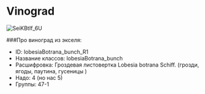 # Vinograd
![SeiKBtIf_6U](https://user-images.githubusercontent.com/120749144/224935876-cee08de1-bd51-47a0-9f00-72b280e4cc55.jpg)

###Про виноград из экселя: 
 - ID: lobesiaBotrana_bunch_R1
 - Название классов: lobesiaBotrana_bunch
 - Расшифровка: Гроздевая листовертка Lobesia botrana Schiff. (грозди, ягоды, паутина, гусеницы )
 - Надо: 4 (но нас 5)
 - Группы: 47-1


